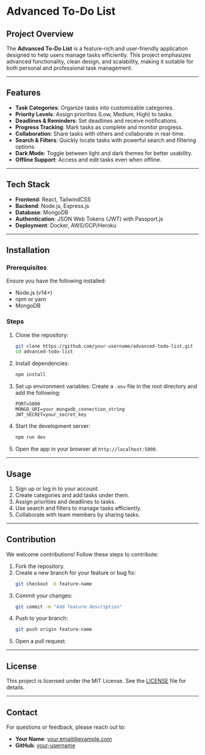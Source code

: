 # Advanced To-Do List

## Project Overview
The **Advanced To-Do List** is a feature-rich and user-friendly application designed to help users manage tasks efficiently. This project emphasizes advanced functionality, clean design, and scalability, making it suitable for both personal and professional task management.

---

## Features
- **Task Categories**: Organize tasks into customizable categories.
- **Priority Levels**: Assign priorities (Low, Medium, High) to tasks.
- **Deadlines & Reminders**: Set deadlines and receive notifications.
- **Progress Tracking**: Mark tasks as complete and monitor progress.
- **Collaboration**: Share tasks with others and collaborate in real-time.
- **Search & Filters**: Quickly locate tasks with powerful search and filtering options.
- **Dark Mode**: Toggle between light and dark themes for better usability.
- **Offline Support**: Access and edit tasks even when offline.

---

## Tech Stack
- **Frontend**: React, TailwindCSS
- **Backend**: Node.js, Express.js
- **Database**: MongoDB
- **Authentication**: JSON Web Tokens (JWT) with Passport.js
- **Deployment**: Docker, AWS/GCP/Heroku

---

## Installation

### Prerequisites
Ensure you have the following installed:
- Node.js (v14+)
- npm or yarn
- MongoDB

### Steps
1. Clone the repository:
   ```bash
   git clone https://github.com/your-username/advanced-todo-list.git
   cd advanced-todo-list
   ```
2. Install dependencies:
   ```bash
   npm install
   ```
3. Set up environment variables:
   Create a `.env` file in the root directory and add the following:
   ```env
   PORT=5000
   MONGO_URI=your_mongodb_connection_string
   JWT_SECRET=your_secret_key
   ```
4. Start the development server:
   ```bash
   npm run dev
   ```
5. Open the app in your browser at `http://localhost:5000`.

---

## Usage
1. Sign up or log in to your account.
2. Create categories and add tasks under them.
3. Assign priorities and deadlines to tasks.
4. Use search and filters to manage tasks efficiently.
5. Collaborate with team members by sharing tasks.

---

## Contribution
We welcome contributions! Follow these steps to contribute:
1. Fork the repository.
2. Create a new branch for your feature or bug fix:
   ```bash
   git checkout -b feature-name
   ```
3. Commit your changes:
   ```bash
   git commit -m "Add feature description"
   ```
4. Push to your branch:
   ```bash
   git push origin feature-name
   ```
5. Open a pull request.

---

## License
This project is licensed under the MIT License. See the [LICENSE](LICENSE) file for details.

---

## Contact
For questions or feedback, please reach out to:
- **Your Name**: [your.email@example.com](mailto:renzokhun@gmail.com)
- **GitHub**: [your-username](https://github.com/renzokhun)
